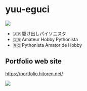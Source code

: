 yuu-eguci
===

![](https://gist.githubusercontent.com/yuu-eguci/5dfba60c39d10740e4450ac8851218c0/raw/75866d5c08d51161bf3e4c9c98b9f79e4bfc346f/never-stay-dog.gif)

- 🇯🇵 駆け出しパイソニスタ
- 🇬🇧 Amateur Hobby Pythonista
- 🇷🇴 Pythonista Amator de Hobby

## Portfolio web site

https://portfolio.hitoren.net/

[![](https://user-images.githubusercontent.com/28250432/87242761-9397d480-c46a-11ea-8ed4-bbe31ee21c28.png)](https://portfolio.hitoren.net/)
